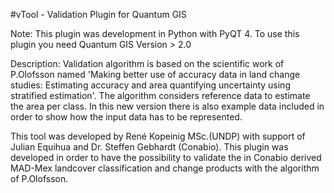 #vTool - Validation Plugin for Quantum GIS

Note: This plugin was development in Python with PyQT 4. To use this plugin you need Quantum GIS Version > 2.0

Description: Validation algorithm is based on the scientific work of P.Olofsson named 'Making better use of accuracy data in land change studies: Estimating accuracy and area quantifying uncertainty using stratified estimation'. 
The algorithm considers reference data to estimate the area per class. In this new version there is also example data included in order to show how the input data has to be represented. 

This tool was developed by René Kopeinig MSc.(UNDP) with support of Julian Equihua and Dr. Steffen Gebhardt (Conabio). This plugin was developed in order to have the possibility to validate the in Conabio derived MAD-Mex landcover classification and change products with the algorithm of P.Olofsson.
